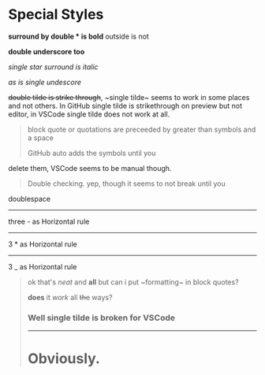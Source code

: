 Special Styles
=

**surround by double * is bold** outside is not

__double underscore too__

*single star surround is italic*

_as is single undescore_

~~double tilde is strike through~~, ~single tilde~ seems to work in some places and not others. In GitHub single tilde is strikethrough on preview but not editor, in VSCode single tilde does not work at all.

> block quote or quotations are preceeded by greater than symbols and a space
>
>  GitHub auto adds the symbols until you

delete them, VSCode seems to be manual though.

> Double checking.
yep, though it seems
 to not break
  until you

doublespace

---
three - as Horizontal rule

***
3 * as Horizontal rule

___
3 _ as Horizontal rule

> ok that's *neat* and __all__ but can i put ~formatting~ in block quotes?
>
> **does** it *work* all ~~the~~ ways?
> ### Well single tilde is broken for VSCode
> ---
> # Obviously.

